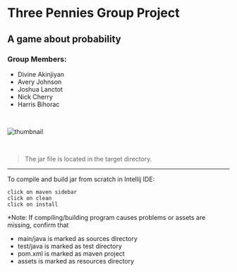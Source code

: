 # Three Pennies Group Project

## A game about probability

### Group Members:


* Divine Akinjiyan
* Avery Johnson
* Joshua Lanctot
* Nick Cherry
* Harris Bihorac


<br>

![thumbnail](assets/images/thumbnail.png)

<br>

> The jar file is located in the target directory.

 
 - - -


To compile and build jar from scratch in Intellij IDE:
```
click on maven sidebar
click on clean
click on install
```


*Note: If compiling/building program causes problems or assets are missing, confirm that
* main/java is marked as sources directory
* test/java is marked as test directory
* pom.xml is marked as maven project
* assets is marked as resources directory
